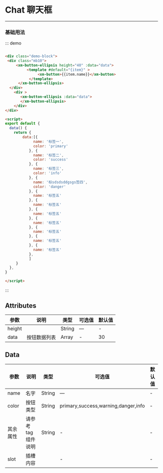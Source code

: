 # Chat 聊天框
----
### 基础用法
<div class="demo-block">

  <xm-chat  :messages="messages"></xm-chat>

</div>

<script>
export default {
  data() {
    return {
        messages:
           [
                   {
                     id :1,
                     type: 'text',
                     content: { text: '主人好，我是智能助理，你的贴心小助手~' },
                     user: { avatar: '//gw.alicdn.com/tfs/TB1DYHLwMHqK1RjSZFEXXcGMXXa-56-62.svg' },
                     time:"2020/04/24 17:52:12"
                   },
                   {
                     type: 'system',
                      id :2,
                     content: {
                       src: 'https://fuss10.elemecdn.com/d/e6/c4d93a3805b3ce3f323f7974e6f78jpeg.jpeg',
                       type: 'card',
                       title: '测试',
                       desc: '尊敬的客户：感谢您参加流量大放送活动，恭喜您获得',
                       plain: true

                     },
                     user: { avatar: '//gw.alicdn.com/tfs/TB1DYHLwMHqK1RjSZFEXXcGMXXa-56-62.svg' },
                     position: 'right',
                     time:"2020/04/24 17:52:12"
                   },
                   {
                     id :3,
                     type: 'system',
                     content: {
                       src: 'https://cms.cnc.blzstatic.cn/cms/gallery/4G8KGRWWG7FS1557732437703.mp4',
                       poster: 'https://fuss10.elemecdn.com/e/5d/4a731a90594a4af544c0c25941171jpeg.jpeg'
                     },
                     user: { avatar: '//gw.alicdn.com/tfs/TB1DYHLwMHqK1RjSZFEXXcGMXXa-56-62.svg' }
                   },
                   {
                     id :4,
                     type: 'system',
                     content: { src:"http://www.170mv.com/kw/other.web.rj01.sycdn.kuwo.cn/resource/n3/2/63/3890495760.mp3" },
                     user: { avatar: '//gw.alicdn.com/tfs/TB1DYHLwMHqK1RjSZFEXXcGMXXa-56-62.svg' },
                     position: 'right'
                   }
                 ]
     }
  },
}

</script>






::: demo
```html

<div class="demo-block">
 <div class="mb10">
     <xm-button-ellipsis height="40" :data="data">
          <template #default="{item}" >
               <xm-button>{{item.name}}</xm-button>
           </template>
      </xm-button-ellipsis>
  </div>
    <div >
       <xm-button-ellipsis :data="data">
       </xm-button-ellipsis>
    </div>
</div>

<script>
export default {
  data() {
    return {
        data:[{
             name: '标签一',
             color: 'primary'
           }, {
             name: '标签二',
             color: 'success'
           }, {
             name: '标签三',
             color: 'info'
           }, {
             name: '标sdsdsddgsgs签四',
             color: 'danger'
           }, {
             name: '标签五'
           }, {
             name: '标签五'
           }, {
             name: '标签五'
           }, {
             name: '标签五'
           }, {
             name: '标签五'
           }, {
             name: '标签五'
           }, {
             name: '标签五'
           },
           ]
     }
  },
}

</script>


```
:::

## Attributes

| 参数      | 说明          | 类型      | 可选值                           | 默认值  |
|---------- |-------------- |---------- |--------------------------------  |-------- |
| height	 | 	 | String	 | — | - |
| data | 按钮数据列表	 | Array |  - | 30 |

## Data
| 参数      | 说明          | 类型      | 可选值                           | 默认值  |
|---------- |-------------- |---------- |--------------------------------  |-------- |
| name	 | 名字	 | String	 | — | - |
| color | 按钮类型	 | String | primary,success,warning,danger,info| - |
| 其余属性 | 请参考tag组件说明	 | String |-| - |
| slot | 插槽内容	 |  | -| - |
